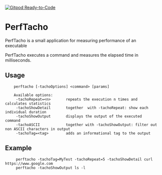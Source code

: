[![Gitpod Ready-to-Code](https://img.shields.io/badge/Gitpod-Ready--to--Code-blue?logo=gitpod)](https://gitpod.io/#https://github.com/qrider71/tacho) 

# PerfTacho

PerfTacho is a small application for measuring performance of an executable

PerfTacho executes a command and measures the elapsed time in milliseconds.

## Usage

        perftacho [-tachoOptions] <command> [params]

        Available options:
         -tachoRepeat=<n>       repeats the execution n times and calculates statistics
         -tachoShowDetail       together  with -tachoRepeat: show each individual duration
         -tachoShowOutput       displays the output of the executed command
         -tachoASCII            together with -tachoShowOutput: filter out non ASCII characters in output
         -tachoTag=<tag>        adds an informational tag to the output 

## Example

         perftacho -tachoTag=MyTest -tachoRepeat=5 -tachoShowDetail curl https://www.google.com 
         perftacho -tachoShowOutput ls -l
